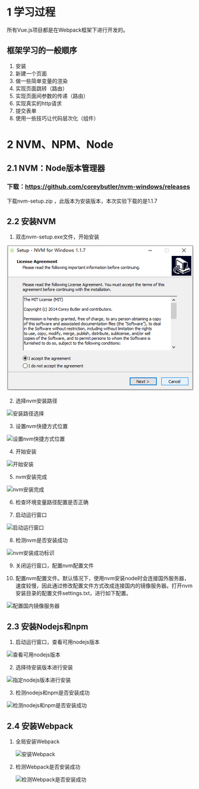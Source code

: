 # 1 学习过程

所有Vue.js项目都是在Webpack框架下进行开发的。

## 框架学习的一般顺序

1. 安装
2. 新建一个页面
3. 做一些简单变量的渲染
4. 实现页面跳转（路由）
5. 实现页面间参数的传递（路由）
6. 实现真实的http请求
7. 提交表单
8. 使用一些技巧让代码层次化（组件）

# 2 NVM、NPM、Node

## 2.1 NVM：Node版本管理器

### 下载：https://github.com/coreybutler/nvm-windows/releases 

 下载nvm-setup.zip ，此版本为安装版本，本次实验下载的是1.1.7

## 2.2 安装NVM

1. 双击nvm-setup.exe文件，开始安装

![同意许可协议](https://github.com/zhangzhiminxinyang/vue/blob/master/images/NVM_install_1.png)

2. 选择nvm安装路径

![安装路径选择](F:\vue\vue\images\NVM_install_2.png)

3. 设置nvm快捷方式位置

![设置nvm快捷方式位置](F:\vue\vue\images\NVM_install_3.png)

4. 开始安装

![开始安装](F:\vue\vue\images\NVM_install_4.png)

5. nvm安装完成

![nvm安装完成](F:\vue\vue\images\NVM_install_6.png)

6. 检查环境变量路径配置是否正确

7. 启动运行窗口

![启动运行窗口](F:\vue\vue\images\NVM_install_7.png)

8. 检测nvm是否安装成功

![nvm安装成功标识](F:\vue\vue\images\NVM_install_8.png)

9. 关闭运行窗口，配置nvm配置文件

10. 配置nvm配置文件。默认情况下，使用nvm安装node时会连接国外服务器，速度较慢，因此通过修改配置文件方式改成连接国内的镜像服务器。打开nvm安装目录的配置文件settings.txt，进行如下配置。

![配置国内镜像服务器](F:\vue\vue\images\NVM_install_9.png)



## 2.3 安装Nodejs和npm

1. 启动运行窗口，查看可用nodejs版本

![查看可用nodejs版本](F:\vue\vue\images\NVM_install_10.png)

2. 选择待安装版本进行安装

![指定nodejs版本进行安装](F:\vue\vue\images\NVM_install_11.png)

3. 检测nodejs和npm是否安装成功

![检测nodejs和npm是否安装成功](F:\vue\vue\images\NVM_install_12.png)

## 2.4 安装Webpack

1. 全局安装Webpack

   ![安装Webpack](F:\vue\vue\images\webpack_install_1.png)

2. 检测Webpack是否安装成功

   ![检测Webpack是否安装成功](F:\vue\vue\images\webpack_install_2.png)

